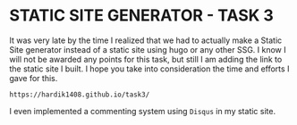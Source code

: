 # STATIC SITE GENERATOR - TASK 3

It was very late by the time I realized that we had to actually make a Static Site generator instead of a static site using hugo or any other SSG.
I know I will not be awarded any points for this task, but still I am adding the link to the static site I built. I hope you take into consideration the time and efforts I gave for this.
```
https://hardik1408.github.io/task3/
```
I even implemented a commenting system using `Disqus` in my static site.
